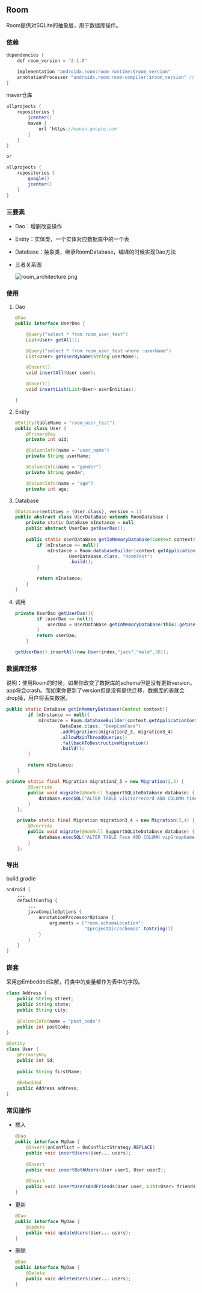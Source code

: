 ## Room

Room提供对SQLite的抽象层，用于数据库操作。

### 依赖

~~~java
dependencies {
    def room_version = "2.1.0"

    implementation "androidx.room:room-runtime:$room_version"
    annotationProcessor "androidx.room:room-compiler:$room_version" // For Kotlin use kapt instead of annotationProcessor
}
~~~

maver仓库

~~~java
allprojects {
    repositories {
        jcenter()
        maven {
            url 'https://maven.google.com'
        }
    }
}

or

allprojects {
    repositories {
        google()
        jcenter()
    }
}
~~~

### 三要素

* Dao：增删改查操作

* Entity：实体类，一个实体对应数据库中的一个表

* Database：抽象类，继承RoomDatabase，编译的时候实现Dao方法

* 三者关系图

  ![room_architecture.png](https://github.com/RustLi/LearningDocs/blob/master/Room/room_architecture.png?raw=true)

### 使用

1. Dao

   ~~~java
   @Dao
   public interface UserDao {
   
       @Query("select * from room_user_test")
       List<User> getAll();
   
       @Query("select * from room_user_test where :userName")
       List<User> getUserByName(String userName);
   
       @Insert()
       void insertAll(User user);
   
       @Insert()
       void insertList(List<User> userEntities);
   
   }
   ~~~

2. Entity

   ~~~java
   @Entity(tableName = "room_user_test")
   public class User {
       @PrimaryKey
       private int uid;
   
       @ColumnInfo(name = "user_name")
       private String userName;
   
       @ColumnInfo(name = "gender")
       private String gender;
   
       @ColumnInfo(name = "age")
       private int age;
   ~~~

   

3. Database

   ~~~java
   @Database(entities = {User.class}, version = 1)
   public abstract class UserDataBase extends RoomDatabase {
       private static DataBase mInstance = null;
       public abstract UserDao getUserDao();
       
       public static UserDataBase getInMemoryDatabase(Context context){
           if (mInstance == null){
               mInstance = Room.databaseBuilder(context.getApplicationContext(),
                       UserDataBase.class, "RoomTest")
                       .build();
           }
   
           return mInstance;
       }
   }
   ~~~

   

4. 调用

   ~~~java
   private UserDao getUserDao(){
           if (userDao == null){
               userDao = UserDataBase.getInMemoryDatabase(this).getUserDao();
           }
           return userDao;
       }
   
   getUserDao().insertAll(new User(index,"jack","male",30));
   ~~~

### 数据库迁移

说明：使用Room的时候，如果你改变了数据库的schema但是没有更新version，app将会crash。而如果你更新了version但是没有提供迁移，数据库的表就会drop掉，用户将丢失数据。

~~~java
public static DataBase getInMemoryDatabase(Context context){
        if (mInstance == null){
            mInstance = Room.databaseBuilder(context.getApplicationContext(),
                    DataBase.class, "DeepCamFace")
                    .addMigrations(migration2_3, migration3_4)
                    .allowMainThreadQueries()
                    .fallbackToDestructiveMigration()
                    .build();
        }

        return mInstance;
    }

private static final Migration migration2_3 = new Migration(2,3) {
        @Override
        public void migrate(@NonNull SupportSQLiteDatabase database) {
            database.execSQL("ALTER TABLE visitorrecord ADD COLUMN timeStamp TEXT");
        }
    };

    private static final Migration migration3_4 = new Migration(3,4) {
        @Override
        public void migrate(@NonNull SupportSQLiteDatabase database) {
            database.execSQL("ALTER TABLE Face ADD COLUMN vipGroupName TEXT");
        }
    };
~~~

### 导出

build.gradle

~~~java
android {
    ...
    defaultConfig {
        ...
        javaCompileOptions {
            annotationProcessorOptions {
                arguments = ["room.schemaLocation":
                             "$projectDir/schemas".toString()]
            }
        }
    }
}
~~~

### 嵌套

采用@Embedded注解，将类中的变量都作为表中的字段。

~~~java
class Address {
    public String street;
    public String state;
    public String city;
 
    @ColumnInfo(name = "post_code")
    public int postCode;
}
 
@Entity
class User {
    @PrimaryKey
    public int id;
 
    public String firstName;
 
    @Embedded
    public Address address;
}
~~~

### 常见操作

* 插入

  ~~~java
  @Dao
  public interface MyDao {
      @Insert(onConflict = OnConflictStrategy.REPLACE)
      public void insertUsers(User... users);
   
      @Insert
      public void insertBothUsers(User user1, User user2);
   
      @Insert
      public void insertUsersAndFriends(User user, List<User> friends);
  }
  ~~~

* 更新

  ~~~java
  @Dao
  public interface MyDao {
      @Update
      public void updateUsers(User... users);
  }
  ~~~

* 删除

  ~~~java
  @Dao
  public interface MyDao {
      @Delete
      public void deleteUsers(User... users);
  }
  ~~~

  